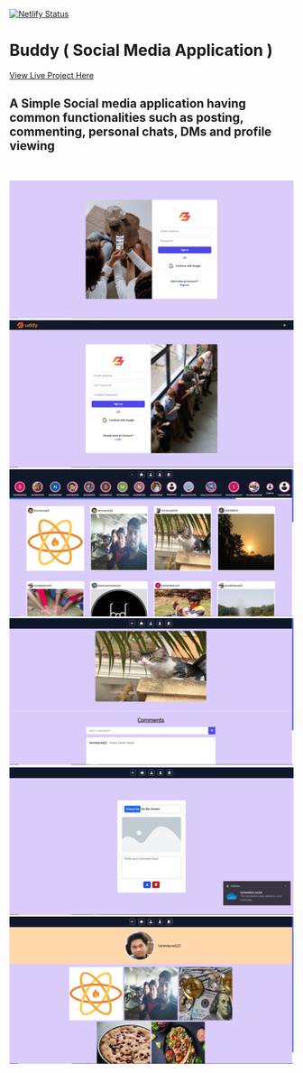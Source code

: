 [![Netlify Status](https://api.netlify.com/api/v1/badges/3009d378-8edf-4c4a-980d-6553792fc6a7/deploy-status)](https://app.netlify.com/sites/buddy-social-media/deploys)

# Buddy ( Social Media Application )

[View Live Project Here](https://iron-envelope-379712.web.app) 

## A Simple Social media application having common functionalities such as posting, commenting, personal chats, DMs and profile viewing

<br/>

![Alt text](/public/ss1.png)
![Alt text](/public/ss2.png)
![Alt text](/public/ss3.png)
![Alt text](/public/ss4.png)
![Alt text](/public/ss5.png)
![Alt text](/public/ss6.png)
